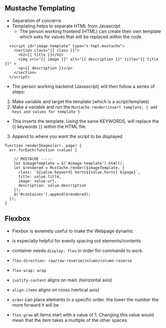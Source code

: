 ## Mustache Templating
- Separation of concerns
- Templating helps to separate HTML from Javascript
  - The person working frontend (HTML) can create their own template which asks for values that will be replaced within the code.
```
  <script id="image-template" type="x-tmpl-mustache">
    <section class="{{ class }}">
      <h2>{{ title }}</h2>
      <img src="{{ image }}" alt="{{ description }}" title="{{ title }}" >
      <p>{{ description }}</p>
    </section>
  </script>

```
- The person working backend (Javascript) will then follow a series of steps:
1. Make variable and target the template (which is a script/template)
2. Make a variable and run the `Mustache.render(insert template, { add keys and values for template }`
  - This inserts the template. Using the same KEYWORDS, will replace the {{ keywords }} within the HTML file.
3. Append to where you want the script to be displayed
```
function renderImages(arr, page) {
  arr.forEach(function (value) {

    // MUSTACHE -----
    let $imageTemplate = $('#image-template').html();
    let $rendered = Mustache.render($imageTemplate, {
      class: `${value.keyword} horns${value.horns} ${page}`,
      title: value.title,
      image: value.url,
      description: value.description
    });
    $('#container').append($rendered);
  });
}
```

## Flexbox
- Flexbox is exremely useful to make the Webpage dynamic
- is especially helpful for evenly spacing out elements/contents

- container needs `display: flex` in order for commands to work.
- `flex-direction: row/row-reverse/column/column-reverse`
- `flex-wrap: wrap`
- `justify-content` aligns on main (horizontal axis)
- `align-items` aligns on cross (vertical axis)
- `order` can place elements in a specific order. the lower the number the more forward it will be
- `flex-grow` all items start with a value of 1. Changing this value would mean that the item takes a multiple of the other spaces
